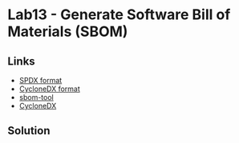 # Lab13 - Generate Software Bill of Materials (SBOM)

## Links

- [SPDX format](https://spdx.dev/learn/overview/)
- [CycloneDX format](https://github.com/CycloneDX/specification)
- [sbom-tool](https://github.com/microsoft/sbom-tool)
- [CycloneDX](https://github.com/CycloneDX/cyclonedx-dotnet)

## Solution
